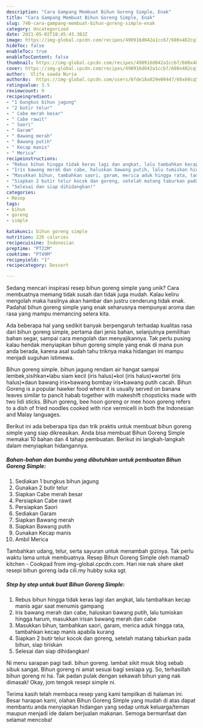 ```yaml
---
description: "Cara Gampang Membuat Bihun Goreng Simple, Enak"
title: "Cara Gampang Membuat Bihun Goreng Simple, Enak"
slug: 740-cara-gampang-membuat-bihun-goreng-simple-enak
category: Uncategorized
date: 2021-05-02T18:45:43.383Z
image: https://img-global.cpcdn.com/recipes/490916d042a1ccb7/680x482cq70/bihun-goreng-simple-foto-resep-utama.jpg
hideToc: false
enableToc: true
enableTocContent: false
thumbnail: https://img-global.cpcdn.com/recipes/490916d042a1ccb7/680x482cq70/bihun-goreng-simple-foto-resep-utama.jpg
cover: https://img-global.cpcdn.com/recipes/490916d042a1ccb7/680x482cq70/bihun-goreng-simple-foto-resep-utama.jpg
author:  Ulifa saada Nuria
authorAv:  https://img-global.cpcdn.com/users/6fde18a829e00447/60x60cq50/avatar.jpg
ratingvalue: 3.5
reviewcount: 9
recipeingredient:
- "1 bungkus bihun jagung"
- "2 butir telur"
- " Cabe merah besar"
- " Cabe rawit"
- " Saori"
- " Garam"
- " Bawang merah"
- " Bawang putih"
- " Kecap manis"
- " Merica"
recipeinstructions:
- "Rebus bihun hingga tidak keras lagi dan angkat, lalu tambahkan kecap manis agar saat menumis gampang"
- "Iris bawang merah dan cabe, haluskan bawang putih, lalu tumiskan hingga harum, masukkan irisan bawang merah dan cabe"
- "Masukkan bihun, tambahkan saori, garam, merica aduk hingga rata, tambahkan kecap manis apabila kurang"
- "Siapkan 2 butir telur kocok dan goreng, setelah matang taburkan pada bihun, siap tiriskan"
- "Selesai dan siap dihidangkan!"
categories:
- Resep
tags:
- bihun
- goreng
- simple

katakunci: bihun goreng simple 
nutrition: 226 calories
recipecuisine: Indonesian
preptime: "PT22M"
cooktime: "PT49M"
recipeyield: "1"
recipecategory: Dessert

---
```



Sedang mencari inspirasi resep bihun goreng simple yang unik? Cara membuatnya memang tidak susah dan tidak juga mudah. Kalau keliru mengolah maka hasilnya akan hambar dan justru cenderung tidak enak. Padahal bihun goreng simple yang enak seharusnya mempunyai aroma dan rasa yang mampu memancing selera kita.


Ada beberapa hal yang sedikit banyak berpengaruh terhadap kualitas rasa dari bihun goreng simple, pertama dari jenis bahan, selanjutnya pemilihan bahan segar, sampai cara mengolah dan menyajikannya. Tak perlu pusing kalau hendak menyiapkan bihun goreng simple yang enak di mana pun anda berada, karena asal sudah tahu triknya maka hidangan ini mampu menjadi suguhan istimewa.

Bihun goreng simple. bihun jagung rendam air hangat sampai lembek,sisihkan•labu siam kecil (iris halus)•kol (iris halus)•wortel (iris halus)•daun bawang iris•bawang bombay iris•bawang putih cacah. Bihun Goreng is a popular hawker food where it is usually served on banana leaves similar to pancit habab together with makeshift chopsticks made with two lidi sticks. Bihun goreng, bee hoon goreng or mee hoon goreng refers to a dish of fried noodles cooked with rice vermicelli in both the Indonesian and Malay languages.


Berikut ini ada beberapa tips dan trik praktis untuk membuat bihun goreng simple yang siap dikreasikan. Anda bisa membuat Bihun Goreng Simple memakai 10 bahan dan 4 tahap pembuatan. Berikut ini langkah-langkah dalam menyiapkan hidangannya.

<!--inarticleads1-->

##### Bahan-bahan dan bumbu yang dibutuhkan untuk pembuatan Bihun Goreng Simple:

1. Sediakan 1 bungkus bihun jagung
1. Gunakan 2 butir telur
1. Siapkan  Cabe merah besar
1. Persiapkan  Cabe rawit
1. Persiapkan  Saori
1. Sediakan  Garam
1. Siapkan  Bawang merah
1. Siapkan  Bawang putih
1. Gunakan  Kecap manis
1. Ambil  Merica


Tambahkan udang, telur, serta sayuran untuk menambah gizinya. Tak perlu waktu lama untuk membuatnya. Resep Bihun Goreng Simple oleh mamaD kitchen - Cookpad from img-global.cpcdn.com. Hari nie nak share sket resepi bihun goreng lada cili.my hubby suka sgt. 

<!--inarticleads2-->

##### Step by step untuk buat Bihun Goreng Simple:

1. Rebus bihun hingga tidak keras lagi dan angkat, lalu tambahkan kecap manis agar saat menumis gampang
1. Iris bawang merah dan cabe, haluskan bawang putih, lalu tumiskan hingga harum, masukkan irisan bawang merah dan cabe
1. Masukkan bihun, tambahkan saori, garam, merica aduk hingga rata, tambahkan kecap manis apabila kurang
1. Siapkan 2 butir telur kocok dan goreng, setelah matang taburkan pada bihun, siap tiriskan
1. Selesai dan siap dihidangkan!

Ni menu sarapan pagi tadi. bihun goreng. lambat sikit msuk blog sebab sibuk sangat. Bihun goreng ni amat sesuai bagi sesiapa yg. So, terhasillah bihun goreng ni ha. Tak padan pulak dengan sekawah bihun yang nak dimasak! Okay, jom tengok resepi simple ni. 

Terima kasih telah membaca resep yang kami tampilkan di halaman ini. Besar harapan kami, olahan Bihun Goreng Simple yang mudah di atas dapat membantu anda menyiapkan hidangan yang sedap untuk keluarga/teman maupun menjadi ide dalam berjualan makanan. Semoga bermanfaat dan selamat mencoba!
